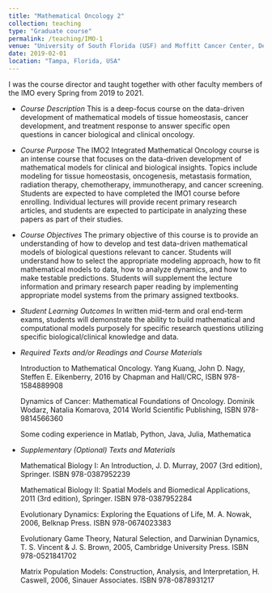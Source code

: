 ```yaml
---
title: "Mathematical Oncology 2"
collection: teaching
type: "Graduate course"
permalink: /teaching/IMO-1
venue: "University of South Florida (USF) and Moffitt Cancer Center, Department of Integrated Mathemtical Oncology (IMO)"
date: 2019-02-01
location: "Tampa, Florida, USA"
---
```


I was the course director and taught together with other faculty members of the IMO every Spring from 2019 to 2021. 

- *Course Description*
  This is a deep-focus course on the data-driven development of mathematical models of tissue homeostasis, cancer development, and treatment response to answer specific open questions in cancer biological and clinical oncology.

- *Course Purpose*
  The IMO2 Integrated Mathematical Oncology course is an intense course that focuses on the data-driven development of mathematical models for clinical and biological insights. Topics include modeling for tissue homeostasis, oncogenesis, metastasis formation, radiation therapy, chemotherapy, immunotherapy, and cancer screening. Students are expected to have completed the IMO1 course before enrolling. Individual lectures will provide recent primary research articles, and students are expected to participate in analyzing these papers as part of their studies. 

- *Course Objectives*
  The primary objective of this course is to provide an understanding of how to develop and test data-driven mathematical models of biological questions relevant to cancer. Students will understand how to select the appropriate modeling approach, how to fit mathematical models to data, how to analyze dynamics, and how to make testable predictions. Students will supplement the lecture information and primary research paper reading by implementing appropriate model systems from the primary assigned textbooks.

- *Student Learning Outcomes*
  In written mid-term and oral end-term exams, students will demonstrate the ability to build mathematical and computational models purposely for specific research questions utilizing specific biological/clinical knowledge and data.

- *Required Texts and/or Readings and Course Materials*

	Introduction to Mathematical Oncology.  Yang Kuang, John D. Nagy, Steffen E. Eikenberry, 2016 by Chapman and Hall/CRC, ISBN 978-1584889908
	
	Dynamics of Cancer: Mathematical Foundations of Oncology.  Dominik Wodarz, Natalia Komarova, 2014 World Scientific Publishing, ISBN 978-9814566360
	
	Some coding experience in Matlab, Python, Java, Julia, Mathematica


- *Supplementary (Optional) Texts and Materials*
	
	Mathematical Biology I: An Introduction, J. D. Murray, 2007 (3rd edition), Springer. ISBN 978-0387952239 

	Mathematical Biology II: Spatial Models and Biomedical Applications, 2011 (3rd edition), Springer. ISBN 978-0387952284

	Evolutionary Dynamics: Exploring the Equations of Life, M. A. Nowak, 2006, Belknap Press. ISBN 978-0674023383
	
	Evolutionary Game Theory, Natural Selection, and Darwinian Dynamics, T. S. Vincent & J. S. Brown, 2005, Cambridge University Press. ISBN 978-0521841702
	
	Matrix Population Models: Construction, Analysis, and Interpretation, H. Caswell, 2006, Sinauer Associates. ISBN 978-0878931217

